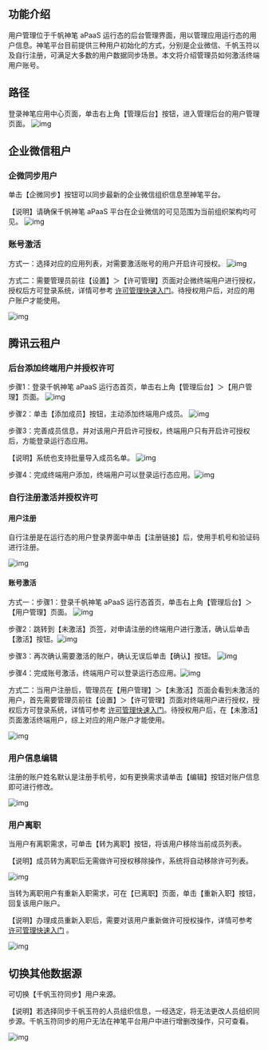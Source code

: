 ## **功能介绍**

用户管理位于千帆神笔 aPaaS 运行态的后台管理界面，用以管理应用运行态的用户信息。神笔平台目前提供三种用户初始化的方式，分别是企业微信、千帆玉符以及自行注册，可满足大多数的用户数据同步场景。本文将介绍管理员如何激活终端用户账号。

## **路径**

登录神笔应用中心页面，单击右上角【管理后台】按钮，进入管理后台的用户管理页面。                 ![img](https://qcloudimg.tencent-cloud.cn/raw/79affa912e70e3bbee66c63f58252c11.jpg)        

## **企业微信租户**

### **企微同步用户**

单击【企微同步】按钮可以同步最新的企业微信组织信息至神笔平台。

【说明】请确保千帆神笔 aPaaS 平台在企业微信的可见范围为当前组织架构均可见。                             ![img](https://qcloudimg.tencent-cloud.cn/raw/8458f258b35a750f26510857dc407161.png)                

### **账号激活**

方式一：选择对应的应用列表，对需要激活账号的用户开启许可授权。                 ![img](https://qcloudimg.tencent-cloud.cn/raw/5a5561d94d92fcb72546895081bdc995.png)        

方式二：需要管理员前往【设置】＞【许可管理】页面对企微终端用户进行授权，授权后方可登录系统，详情可参考 [许可管理快速入门](https://docs.qq.com/doc/DYkFRanZXeURYQUFs)。待授权用户后，对应的用户账户才能使用。

![img](https://qcloudimg.tencent-cloud.cn/raw/ee0f186e01d70a45f6fbc193b6bfedbb.png)        

## **腾讯云租户**

### **后台添加终端用户并授权许可**

步骤1：登录千帆神笔 aPaaS 运行态首页，单击右上角【管理后台】＞【用户管理】页面。 ![img](https://qcloudimg.tencent-cloud.cn/raw/79affa912e70e3bbee66c63f58252c11.jpg)        

步骤2：单击【添加成员】按钮，主动添加终端用户成员。 ![img](https://qcloudimg.tencent-cloud.cn/raw/70a77b419ef1b931ce339a2a3b8b309f.png)        

步骤3：完善成员信息，并对该用户开启许可授权，终端用户只有开启许可授权后，方能登录运行态应用。

【说明】系统也支持批量导入成员名单。 ![img](https://qcloudimg.tencent-cloud.cn/raw/cfc228646501eed8a7f69027dccc2607.png)        

步骤4：完成终端用户添加，终端用户可以登录运行态应用。![img](https://qcloudimg.tencent-cloud.cn/raw/c2025df9cfeed143dc30c4deea7e147f.png)        

### **自行注册激活并授权许可**

#### 用户注册

自行注册是在运行态的用户登录界面中单击【注册链接】后，使用手机号和验证码进行注册。

![img](https://qcloudimg.tencent-cloud.cn/raw/7b1aa0211a62805f41ad018a74ff965f.jpg)        

#### **账号激活**

方式一：步骤1：登录千帆神笔 aPaaS 运行态首页，单击右上角【管理后台】＞【用户管理】页面。 ![img](https://qcloudimg.tencent-cloud.cn/raw/79affa912e70e3bbee66c63f58252c11.jpg)        

步骤2：跳转到【未激活】页签，对申请注册的终端用户进行激活，确认后单击【激活】按钮。![img](https://qcloudimg.tencent-cloud.cn/raw/f1191d5460570d47c60c5c96ec429104.png)        

步骤3：再次确认需要激活的账户，确认无误后单击【确认】按钮。  ![img](https://qcloudimg.tencent-cloud.cn/raw/ad7eecf65b6aa91a8a00439965d802f9.png)        

步骤4：完成账号激活，终端用户可以登录运行态应用。![img](https://qcloudimg.tencent-cloud.cn/raw/de37d6c2c64c0dd47438da6e6285fea5.png)        

方式二：当用户注册后，管理员在【用户管理】＞【未激活】页面会看到未激活的用户，首先需要管理员前往【设置】＞【许可管理】页面对终端用户进行授权，授权后方可登录系统，详情可参考 [许可管理快速入门](https://docs.qq.com/doc/DYkFRanZXeURYQUFs)。待授权用户后，在【未激活】页面激活终端用户，综上对应的用户账户才能使用。

![img](https://qcloudimg.tencent-cloud.cn/raw/2851d077cd2ab0fc50f52b1bed5f0524.png)        

### **用户信息编辑**

注册的账户姓名默认是注册手机号，如有更换需求请单击【编辑】按钮对账户信息即可进行修改。

![img](https://qcloudimg.tencent-cloud.cn/raw/5c8389a10423c72f54b95989afa85235.png)        

### **用户离职**

当用户有离职需求，可单击【转为离职】按钮，将该用户移除当前成员列表。

【说明】成员转为离职后无需做许可授权移除操作，系统将自动移除许可列表。

![img](https://qcloudimg.tencent-cloud.cn/raw/595f20790e2131f2db6852f70d908853.png)        

当转为离职用户有重新入职需求，可在【已离职】页面，单击【重新入职】按钮，回复该用户账户。

【说明】办理成员重新入职后，需要对该用户重新做许可授权操作，详情可参考 [许可管理快速入门](https://docs.qq.com/doc/DYkFRanZXeURYQUFs) 。

![img](https://qcloudimg.tencent-cloud.cn/raw/408760af78638004d7b7da8e5c9c8f3d.png)        

## **切换其他数据源**

可切换【千帆玉符同步】用户来源。

【说明】若选择同步千帆玉符的人员组织信息，一经选定，将无法更改人员组织同步源。千帆玉符同步的用户无法在神笔平台用户中进行增删改操作，只可查看。

![img](https://qcloudimg.tencent-cloud.cn/raw/b209cf5cde3b71593d4c627a06f0bb58.png)        
